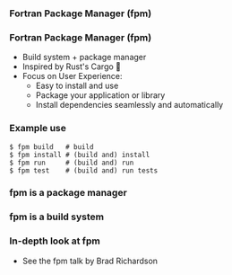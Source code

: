 <section>

### Fortran Package Manager (fpm)
</section>

<section>

### Fortran Package Manager (fpm)

* Build system + package manager
* Inspired by Rust's Cargo 🦀
* Focus on User Experience:
  - Easy to install and use
  - Package your application or library
  - Install dependencies seamlessly and automatically
</section>


<section>

### Example use

```shell
$ fpm build   # build
$ fpm install # (build and) install
$ fpm run     # (build and) run
$ fpm test    # (build and) run tests
```
</section>


<section>

### fpm is a package manager
</section>


<section>

### fpm is a build system
</section>


<section>

### In-depth look at fpm

* See the fpm talk by Brad Richardson
</section>

